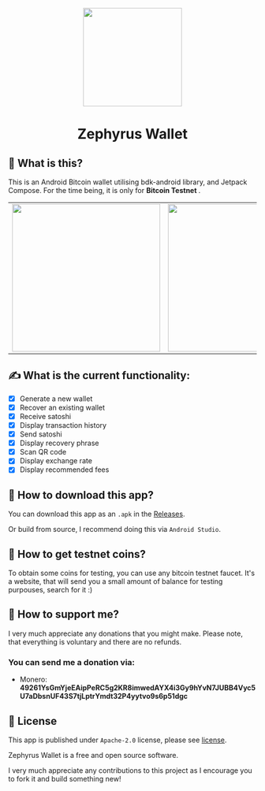 <p align="center">
<img src="https://github.com/tomashrib/zephyrus-wallet/blob/master/app/src/main/res/drawable-v24/zephyrus_wallet_logo.png" width="200" ">
</p>

<h1 align="center">Zephyrus Wallet</h1>

## 🤔 What is this?
This is an Android Bitcoin wallet utilising bdk-android library, and Jetpack Compose.
For the time being, it is only for <strong> Bitcoin Testnet </strong>.

<table>
  <tr>
    <td><img src="https://github.com/tomashrib/zephyrus-wallet/blob/master/app/src/main/res/drawable/zephyrus_receive.jpg" width="300"></td>
    <td><img src="https://github.com/tomashrib/zephyrus-wallet/blob/master/app/src/main/res/drawable/zephyrus_home.jpg" width="300"></td>
    <td><img src="https://github.com/tomashrib/zephyrus-wallet/blob/master/app/src/main/res/drawable/zephyrus_send.jpg" width="300"></td>
  </tr>
</table>

## ✍️ What is the current functionality:
- [x] Generate a new wallet
- [x] Recover an existing wallet
- [x] Receive satoshi
- [x] Display transaction history
- [x] Send satoshi
- [x] Display recovery phrase
- [x] Scan QR code
- [x] Display exchange rate
- [x] Display recommended fees

## 📲 How to download this app?
You can download this app as an ``.apk`` in the [Releases](https://github.com/tohrxyz/zephyrus-wallet/tags).

Or build from source, I recommend doing this via ``Android Studio``.

## 💸 How to get testnet coins?
To obtain some coins for testing, you can use any bitcoin testnet faucet. It's a website, that will send you a small amount of balance for testing purpouses, search for it :)

## 🫶 How to support me?
I very much appreciate any donations that you might make.
Please note, that everything is voluntary and there are no refunds.
### You can send me a donation via:
- Monero: <strong> 49261YsGmYjeEAipPeRC5g2KR8imwedAYX4i3Gy9hYvN7JUBB4Vyc5U7aDbsnUF43S7tjLptrYmdt32P4yytvo9s6p51dgc </strong>

## 📠 License
This app is published under ``Apache-2.0`` license, please see [license](https://github.com/tohrxyz/zephyrus-wallet/blob/master/LICENSE).

Zephyrus Wallet is a free and open source software. 

I very much appreciate any contributions to this project as I encourage you to fork it and build something new!
